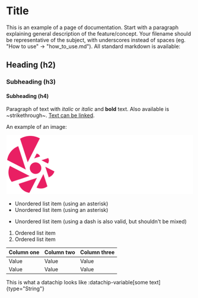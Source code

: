 # Title

This is an example of a page of documentation. Start with a paragraph explaining general description of the feature/concept. Your filename should be representative of the subject, with underscores instead of spaces (eg. "How to use" -> "how_to_use.md"). 
All standard markdown is available:

## Heading (h2)
### Subheading (h3)
#### Subheading (h4)

Paragraph of text with _italic_ or *italic* and **bold** text. Also available is ~strikethrough~. [Text can be linked](https://toca.io).

An example of an image:

![Toca.io](/src/assets/tocaio.png)

* Unordered list item (using an asterisk)
* Unordered list item (using an asterisk)
- Unordered list item (using a dash is also valid, but shouldn't be mixed)

1. Ordered list item
2. Ordered list item

| Column one | Column two | Column three |
| ---------- | ---------- | ------------ |
| Value      | Value      | Value        |
| Value      | Value      | Value        |

This is what a datachip looks like :datachip-variable[some text]{type="String"}
